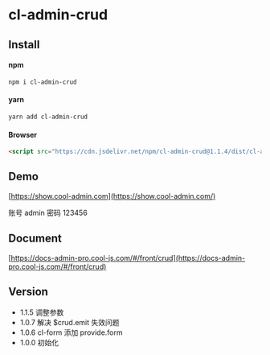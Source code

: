 # cl-admin-crud

## Install

#### npm

```shell
npm i cl-admin-crud
```

#### yarn

```shell
yarn add cl-admin-crud
```

#### Browser

```html
<script src="https://cdn.jsdelivr.net/npm/cl-admin-crud@1.1.4/dist/cl-admin-crud.min.js"></script>
```

## Demo

[https://show.cool-admin.com](https://show.cool-admin.com/)

账号 admin
密码 123456

## Document

[https://docs-admin-pro.cool-js.com/#/front/crud](https://docs-admin-pro.cool-js.com/#/front/crud)

## Version

-   1.1.5 调整参数
-   1.0.7 解决 $crud.emit 失效问题
-   1.0.6 cl-form 添加 provide.form
-   1.0.0 初始化

